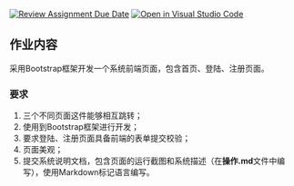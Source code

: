 [![Review Assignment Due Date](https://classroom.github.com/assets/deadline-readme-button-24ddc0f5d75046c5622901739e7c5dd533143b0c8e959d652212380cedb1ea36.svg)](https://classroom.github.com/a/tqstSZBe)
[![Open in Visual Studio Code](https://classroom.github.com/assets/open-in-vscode-718a45dd9cf7e7f842a935f5ebbe5719a5e09af4491e668f4dbf3b35d5cca122.svg)](https://classroom.github.com/online_ide?assignment_repo_id=12179159&assignment_repo_type=AssignmentRepo)
## 作业内容 
采用Bootstrap框架开发一个系统前端页面，包含首页、登陆、注册页面。
### 要求
1. 三个不同页面这件能够相互跳转；
2. 使用到Bootstrap框架进行开发；
3. 要求登陆、注册页面具备前端的表单提交校验；
4. 页面美观；
5. 提交系统说明文档，包含页面的运行截图和系统描述（在**操作.md**文件中编写），使用Markdown标记语言编写。
